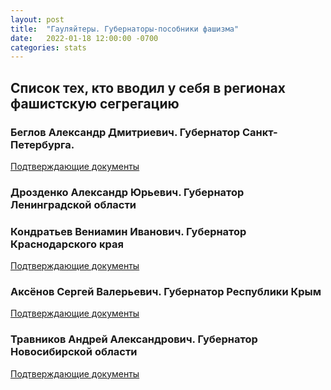 ```yaml
---
layout: post
title:  "Гауляйтеры. Губернаторы-пособники фашизма"
date:   2022-01-18 12:00:00 -0700
categories: stats
---
```


## Список тех, кто вводил у себя в регионах фашистскую сегрегацию

### Беглов Александр Дмитриевич. Губернатор Санкт-Петербурга. 

[Подтверждающие документы](http://publication.pravo.gov.ru/Document/View/7800202112220006?index=0&rangeSize=1)

### Дрозденко Александр Юрьевич. Губернатор Ленинградской области

### Кондратьев Вениамин Иванович. Губернатор Краснодарского края

[Подтверждающие документы](https://admkrai.krasnodar.ru/content/1291/show/608930/)

### Аксёнов Сергей Валерьевич. Губернатор Республики Крым

[Подтверждающие документы](https://rk.gov.ru/ru/document/show/32340)

### Травников Андрей Александрович. Губернатор Новосибирской области

[Подтверждающие документы](https://www.nso.ru/npa/50536)
